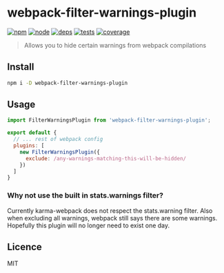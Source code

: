 # webpack-filter-warnings-plugin
[![npm][npm]][npm-url]
[![node][node]][node-url]
[![deps][deps]][deps-url]
[![tests][tests]][tests-url]
[![coverage][cover]][cover-url]

> Allows you to hide certain warnings from webpack compilations

## Install
```bash
npm i -D webpack-filter-warnings-plugin
```

## Usage
```js
import FilterWarningsPlugin from 'webpack-filter-warnings-plugin';

export default {
  // ... rest of webpack config
  plugins: [
    new FilterWarningsPlugin({ 
      exclude: /any-warnings-matching-this-will-be-hidden/ 
    })
  ]
}
```

### Why not use the built in stats.warnings filter?
Currently karma-webpack does not respect the stats.warning filter. Also when excluding all warnings, webpack still says there are some warnings. Hopefully this plugin will no longer need to exist one day.

## Licence
MIT

[npm]: https://img.shields.io/npm/v/webpack-filter-warnings-plugin.svg
[npm-url]: https://npmjs.com/package/webpack-filter-warnings-plugin

[node]: https://img.shields.io/node/v/webpack-filter-warnings-plugin.svg
[node-url]: https://nodejs.org

[deps]: https://david-dm.org/mattlewis92/webpack-filter-warnings-plugin.svg
[deps-url]: https://david-dm.org/mattlewis92/webpack-filter-warnings-plugin

[tests]: http://img.shields.io/travis/mattlewis92/webpack-filter-warnings-plugin.svg
[tests-url]: https://travis-ci.org/mattlewis92/webpack-filter-warnings-plugin

[cover]: https://codecov.io/gh/mattlewis92/webpack-filter-warnings-plugin/branch/master/graph/badge.svg
[cover-url]: https://codecov.io/gh/mattlewis92/webpack-filter-warnings-plugin
